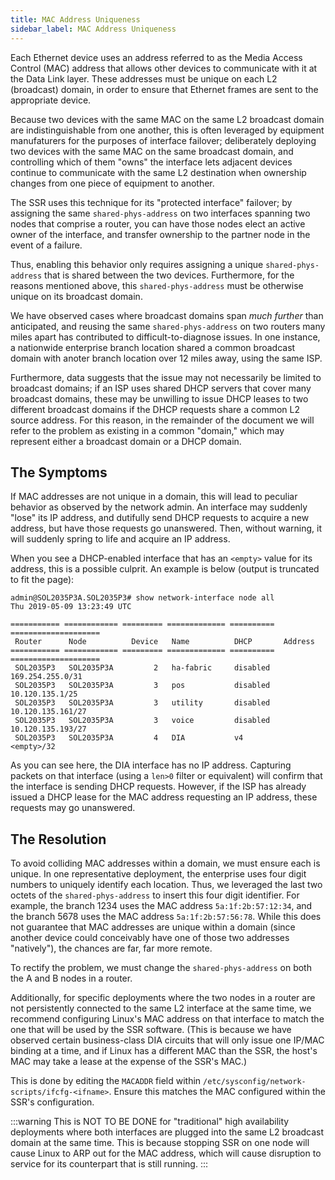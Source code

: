 ```yaml
---
title: MAC Address Uniqueness
sidebar_label: MAC Address Uniqueness
---
```

Each Ethernet device uses an address referred to as the Media Access Control (MAC) address that allows other devices to communicate with it at the Data Link layer. These addresses must be unique on each L2 (broadcast) domain, in order to ensure that Ethernet frames are sent to the appropriate device.

Because two devices with the same MAC on the same L2 broadcast domain are indistinguishable from one another, this is often leveraged by equipment manufaturers for the purposes of interface failover; deliberately deploying two devices with the same MAC on the same broadcast domain, and controlling which of them "owns" the interface lets adjacent devices continue to communicate with the same L2 destination when ownership changes from one piece of equipment to another.

The SSR uses this technique for its "protected interface" failover; by assigning the same `shared-phys-address` on two interfaces spanning two nodes that comprise a router, you can have those nodes elect an active owner of the interface, and transfer ownership to the partner node in the event of a failure.

Thus, enabling this behavior only requires assigning a unique `shared-phys-address` that is shared between the two devices. Furthermore, for the reasons mentioned above, this `shared-phys-address` must be otherwise unique on its broadcast domain.

We have observed cases where broadcast domains span _much further_ than anticipated, and reusing the same `shared-phys-address` on two routers many miles apart has contributed to difficult-to-diagnose issues. In one instance, a nationwide enterprise branch location shared a common broadcast domain with anoter branch location over 12 miles away, using the same ISP.

Furthermore, data suggests that the issue may not necessarily be limited to broadcast domains; if an ISP uses shared DHCP servers that cover many broadcast domains, these may be unwilling to issue DHCP leases to two different broadcast domains if the DHCP requests share a common L2 source address. For this reason, in the remainder of the document we will refer to the problem as existing in a common "domain," which may represent either a broadcast domain or a DHCP domain.

## The Symptoms
If MAC addresses are not unique in a domain, this will lead to peculiar behavior as observed by the network admin. An interface may suddenly "lose" its IP address, and dutifully send DHCP requests to acquire a new address, but have those requests go unanswered. Then, without warning, it will suddenly spring to life and acquire an IP address.

When you see a DHCP-enabled interface that has an `<empty>` value for its address, this is a possible culprit. An example is below (output is truncated to fit the page):

```
admin@SOL2035P3A.SOL2035P3# show network-interface node all
Thu 2019-05-09 13:23:49 UTC

=========== ============ ========= ============= ========== ==================== 
 Router      Node          Device   Name          DHCP       Address
=========== ============ ========= ============= ========== ====================
 SOL2035P3   SOL2035P3A         2   ha-fabric     disabled   169.254.255.0/31
 SOL2035P3   SOL2035P3A         3   pos           disabled   10.120.135.1/25
 SOL2035P3   SOL2035P3A         3   utility       disabled   10.120.135.161/27
 SOL2035P3   SOL2035P3A         3   voice         disabled   10.120.135.193/27
 SOL2035P3   SOL2035P3A         4   DIA           v4         <empty>/32    
```

As you can see here, the DIA interface has no IP address. Capturing packets on that interface (using a `len>0` filter or equivalent) will confirm that the interface is sending DHCP requests. However, if the ISP has already issued a DHCP lease for the MAC address requesting an IP address, these requests may go unanswered.

## The Resolution
To avoid colliding MAC addresses within a domain, we must ensure each is unique. In one representative deployment, the enterprise uses four digit numbers to uniquely identify each location. Thus, we leveraged the last two octets of the `shared-phys-address` to insert this four digit identifier. For example, the branch 1234 uses the MAC address `5a:1f:2b:57:12:34`, and the branch 5678 uses the MAC address `5a:1f:2b:57:56:78`. While this does not guarantee that MAC addresses are unique within a domain (since another device could conceivably have one of those two addresses "natively"), the chances are far, far more remote.

To rectify the problem, we must change the `shared-phys-address` on both the A and B nodes in a router.

Additionally, for specific deployments where the two nodes in a router are not persistently connected to the same L2 interface at the same time, we recommend configuring Linux's MAC address on that interface to match the one that will be used by the SSR software. (This is because we have observed certain business-class DIA circuits that will only issue one IP/MAC binding at a time, and if Linux has a different MAC than the SSR, the host's MAC may take a lease at the expense of the SSR's MAC.)

This is done by editing the `MACADDR` field within `/etc/sysconfig/network-scripts/ifcfg-<ifname>`. Ensure this matches the MAC configured within the SSR's configuration.

:::warning
This is NOT TO BE DONE for "traditional" high availability deployments where both interfaces are plugged into the same L2 broadcast domain at the same time. This is because stopping SSR on one node will cause Linux to ARP out for the MAC address, which will cause disruption to service for its counterpart that is still running.
:::
